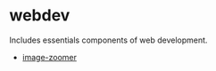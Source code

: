# webdev
Includes essentials components of web development.

- [image-zoomer](https://sudipbhujel.github.io/webdev/image-zoomer/)